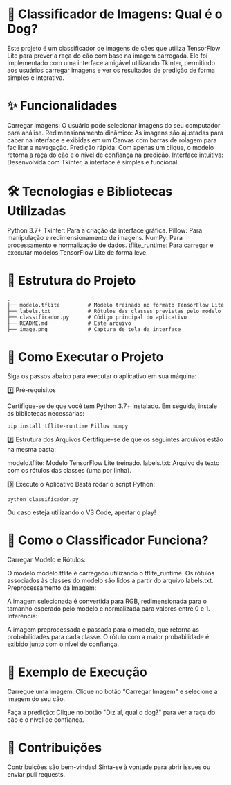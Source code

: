 # 🐶 Classificador de Imagens: Qual é o Dog?
Este projeto é um classificador de imagens de cães que utiliza TensorFlow Lite para prever a raça do cão com base na imagem carregada. Ele foi implementado com uma interface amigável utilizando Tkinter, permitindo aos usuários carregar imagens e ver os resultados de predição de forma simples e interativa.

# ✨ Funcionalidades
Carregar imagens: O usuário pode selecionar imagens do seu computador para análise.
Redimensionamento dinâmico: As imagens são ajustadas para caber na interface e exibidas em um Canvas com barras de rolagem para facilitar a navegação.
Predição rápida: Com apenas um clique, o modelo retorna a raça do cão e o nível de confiança na predição.
Interface intuitiva: Desenvolvida com Tkinter, a interface é simples e funcional.

# 🛠️ Tecnologias e Bibliotecas Utilizadas
Python 3.7+
Tkinter: Para a criação da interface gráfica.
Pillow: Para manipulação e redimensionamento de imagens.
NumPy: Para processamento e normalização de dados.
tflite_runtime: Para carregar e executar modelos TensorFlow Lite de forma leve.

# 📁 Estrutura do Projeto

```
.
├── modelo.tflite         # Modelo treinado no formato TensorFlow Lite
├── labels.txt            # Rótulos das classes previstas pelo modelo
├── classificador.py      # Código principal do aplicativo
├── README.md             # Este arquivo
├── image.png             # Captura de tela da interface

```

# 🚀 Como Executar o Projeto
Siga os passos abaixo para executar o aplicativo em sua máquina:

1️⃣ Pré-requisitos

Certifique-se de que você tem Python 3.7+ instalado. Em seguida, instale as bibliotecas necessárias:

``` pip install tflite-runtime Pillow numpy  ```

2️⃣ Estrutura dos Arquivos
Certifique-se de que os seguintes arquivos estão na mesma pasta:

modelo.tflite: Modelo TensorFlow Lite treinado.
labels.txt: Arquivo de texto com os rótulos das classes (uma por linha).

3️⃣ Execute o Aplicativo
Basta rodar o script Python:

```python classificador.py``` 

Ou caso esteja utilizando o VS Code, apertar o play!

# 🧠 Como o Classificador Funciona?
Carregar Modelo e Rótulos:

O modelo modelo.tflite é carregado utilizando o tflite_runtime.
Os rótulos associados às classes do modelo são lidos a partir do arquivo labels.txt.
Preprocessamento da Imagem:

A imagem selecionada é convertida para RGB, redimensionada para o tamanho esperado pelo modelo e normalizada para valores entre 0 e 1.
Inferência:

A imagem preprocessada é passada para o modelo, que retorna as probabilidades para cada classe.
O rótulo com a maior probabilidade é exibido junto com o nível de confiança.

# 🐾 Exemplo de Execução
Carregue uma imagem: Clique no botão "Carregar Imagem" e selecione a imagem do seu cão.

Faça a predição: Clique no botão "Diz aí, qual o dog?" para ver a raça do cão e o nível de confiança.

# 🤝 Contribuições
Contribuições são bem-vindas! Sinta-se à vontade para abrir issues ou enviar pull requests.


